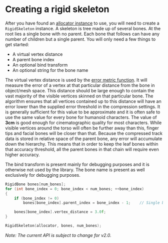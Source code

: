 # Creating a rigid skeleton

After you have found an [allocator instance](implementing_an_allocator.md) to use, you will need to create a `RigidSkeleton` instance. A skeleton is tree made up of several bones. At the root lies a single bone with no parent. Each bone that follows can have any number of children but a single parent. You will only need a few things to get started:

*  A virtual vertex distance
*  A parent bone index
*  An optional bind transform
*  An optional string for the bone name

The virtual vertex distance is used by the [error metric function](error_metrics.md). It will measure the error of a vertex at that particular distance from the bone in object/mesh space. This distance should be large enough to contain the vast majority of the visible vertices skinned on that particular bone. The algorithm ensures that all vertices contained up to this distance will have an error lower than the supplied error threshold in the compression settings. It is generally sufficient for this value to be approximate and it is often safe to use the same value for every bone for humanoid characters. The value of **3cm** is good enough for cinematographic quality for most characters. While visible vertices around the torso will often be further away than this, finger tips and facial bones will be closer than that. Because the compressed track data is stored in relative space of the parent bone, any error will accumulate down the hierarchy. This means that in order to keep the leaf bones within that accuracy threshold, all the parent bones in that chain will require even higher accuracy.

The bind transform is present mainly for debugging purposes and it is otherwise not used by the library. The bone name is present as well exclusively for debugging purposes.

```c++
RigidBone bones[num_bones];
for (int bone_index = 0; bone_index < num_bones; ++bone_index)
{
    if (bone_index != 0)
        bones[bone_index].parent_index = bone_index - 1;	// Single bone chain

    bones[bone_index].vertex_distance = 3.0f;
}

RigidSkeleton(allocator, bones, num_bones);
```

*Note: The current API is subject to change for v2.0.*
